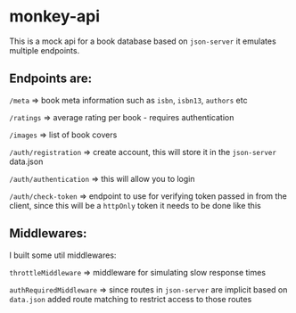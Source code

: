 # monkey-api

This is a mock api for a book database based on `json-server` it emulates multiple endpoints.

## Endpoints are:

`/meta` => book meta information such as `isbn`, `isbn13`, `authors` etc

`/ratings` => average rating per book - requires authentication

`/images` => list of book covers

`/auth/registration` => create account, this will store it in the `json-server` data.json

`/auth/authentication` => this will allow you to login

`/auth/check-token` => endpoint to use for verifying token passed in from the client, since this will be a `httpOnly` token it needs to be done like this


## Middlewares:

I built some util middlewares:

`throttleMiddleware` => middleware for simulating slow response times

`authRequiredMiddleware` => since routes in `json-server` are implicit based on `data.json` added route matching to restrict access to those routes
